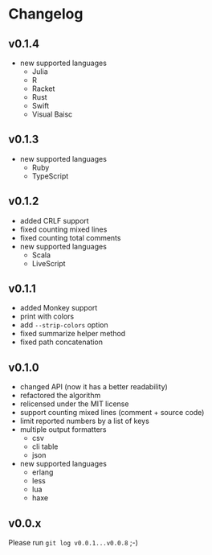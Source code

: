 # Changelog

## v0.1.4

- new supported languages
    - Julia
    - R
    - Racket
    - Rust
    - Swift
    - Visual Baisc

## v0.1.3

- new supported languages
    - Ruby
    - TypeScript

## v0.1.2

- added CRLF support
- fixed counting mixed lines
- fixed counting total comments
- new supported languages
    - Scala
    - LiveScript

## v0.1.1

- added Monkey support
- print with colors
- add `--strip-colors` option
- fixed summarize helper method
- fixed path concatenation

## v0.1.0

- changed API (now it has a better readability)
- refactored the algorithm
- relicensed under the MIT license
- support counting mixed lines (comment + source code)
- limit reported numbers by a list of keys
- multiple output formatters
    - csv
    - cli table
    - json
- new supported languages
    - erlang
    - less
    - lua
    - haxe

## v0.0.x

Please run `git log v0.0.1...v0.0.8` ;-)
